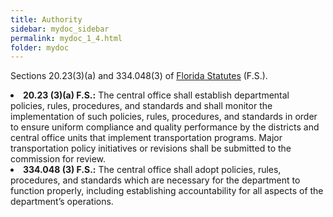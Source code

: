 ```yaml
---
title: Authority
sidebar: mydoc_sidebar
permalink: mydoc_1_4.html
folder: mydoc
---
```



<style>
  div{text-align: justify;}
</style>

Sections 20.23(3)(a) and 334.048(3) of <a href="http://www.leg.state.fl.us/statutes/">Florida Statutes</a> (F.S.).

<li><b>20.23 (3)(a) F.S.:</b> The central office shall establish departmental policies, rules, procedures, and standards and shall monitor the implementation of such policies, rules, procedures, and standards in order to ensure uniform compliance and quality performance by the districts and central office units that implement transportation programs. Major transportation policy initiatives or revisions shall be submitted to the commission for review. </li>

<li><b>334.048 (3) F.S.:</b> The central office shall adopt policies, rules, procedures, and standards which are necessary for the department to function properly, including establishing accountability for all aspects of the department’s operations. </li>

